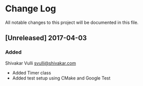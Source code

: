 # Change Log
All notable changes to this project will be documented in this file.

## [Unreleased] 2017-04-03
### Added

Shivakar Vulli <svulli@shivakar.com>

* Added Timer class
* Added test setup using CMake and Google Test
